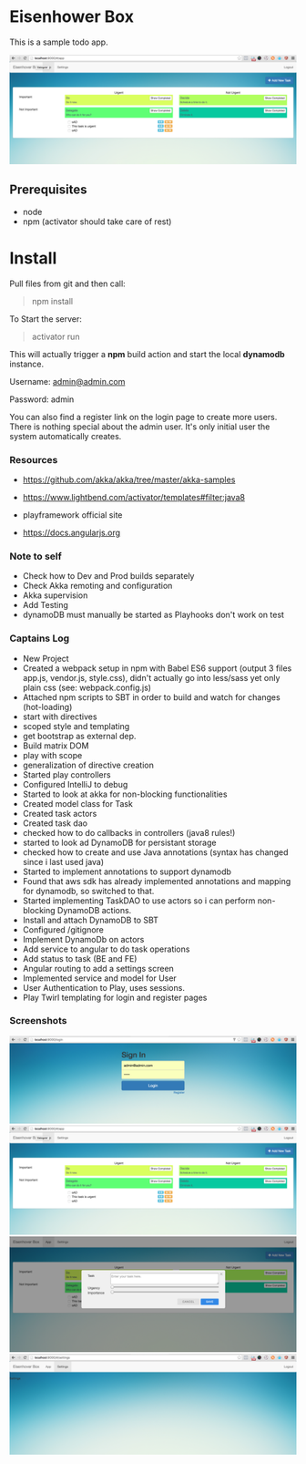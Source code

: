 # Eisenhower Box
This is a sample todo app.

![Sample App View](docs/assets/ss-app.png)

## Prerequisites
- node
- npm
(activator should take care of rest)

# Install
Pull files from git and then call:

> npm install

To Start the server:
> activator run

This will actually trigger a **npm** build action and start the local **dynamodb** instance.

Username: admin@admin.com

Password: admin

You can also find a register link on the login page to create more users. There is nothing special about the admin user.
It's only initial user the system automatically creates.


### Resources

- https://github.com/akka/akka/tree/master/akka-samples

- https://www.lightbend.com/activator/templates#filter:java8

- playframework official site

- https://docs.angularjs.org


### Note to self
- Check how to  Dev and Prod builds separately
- Check Akka remoting and configuration
- Akka supervision
- Add Testing
- dynamoDB must manually be started as Playhooks don't work on test

### Captains Log
- New Project
- Created a webpack setup in npm with Babel ES6 support (output 3 files app.js, vendor.js, style.css), didn't actually go into less/sass yet only plain css (see: webpack.config.js)
- Attached npm scripts to SBT in order to build and watch for changes (hot-loading)
- start with directives
- scoped style and templating
- get bootstrap as external dep.
- Build matrix DOM
- play with scope
- generalization of directive creation
- Started play controllers
- Configured IntelliJ to debug
- Started to look at akka for non-blocking functionalities
- Created model class for Task
- Created task actors
- Created task dao
- checked how to do callbacks in controllers (java8 rules!)
- started to look ad DynamoDB for persistant storage
- checked how to create and use Java annotations (syntax has changed since i last used java)
- Started to implement annotations to support dynamodb
- Found that aws sdk has already implemented annotations and mapping for dynamodb, so switched to that.
- Started implementing TaskDAO to use actors so i can perform non-blocking DynamoDB actions.
- Install and attach DynamoDB to SBT
- Configured /gitignore
- Implement DynamoDb on actors
- Add service to angular to do task operations
- Add status to task (BE and FE)
- Angular routing to add a settings screen
- Implemented service and model for User
- User Authentication to Play, uses sessions.
- Play Twirl templating for login and register pages

### Screenshots
![Sample App View](docs/assets/ss-login.png)
![Sample App View](docs/assets/ss-app.png)
![Sample App View](docs/assets/ss-addtask.png)
![Sample App View](docs/assets/ss-settings.png)